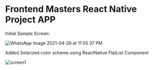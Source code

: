 # Frontend Masters React Native Project APP
Initial Sample Screen: 

![WhatsApp Image 2021-04-26 at 11 05 37 PM](https://user-images.githubusercontent.com/28630547/116105860-4d9fba80-a6e4-11eb-94f2-e5ee47a36068.jpeg)

Added Solarized color scheme using ReactNative FlatList Component

![screen1](https://user-images.githubusercontent.com/28630547/116118055-85f8c600-a6ef-11eb-80f4-e1603dd32abc.PNG)

